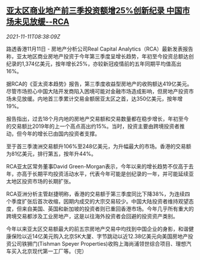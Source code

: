 <!--1636621262000-->
[亚太区商业地产前三季投资额增25%创新纪录 中国市场未见放缓--RCA](https://cn.reuters.com/article/rca-asia-pacific-rea-investment-1111-idCNKBS2HW0TK)
------

<div><i>2021-11-11T08:38:09Z</i></div><p>路透香港11月11日 - 房地产分析公司Real Capital Analytics（RCA）最新发表报告称，亚太地区商业房地产投资于今年第三季度呈增长趋势，年初至今投资总额达创纪录的1,374亿美元，按年增长25%，亦较新冠疫情前的五年同期平均值高出16%。</p><p>据RCA的《亚太资本趋势》报告，第三季度收益型房地产的收购额达419亿美元。尽管市场担心中国大陆开发商陷入困境可能对金融市场造成影响，但房地产投资市场未见放缓。内地首三季累计交易金额居亚太区之首，达350亿美元，按年增19%。</p><p>报告指出，过去18个月内地的房地产交易额和交易数量都在稳步增长，年初至今的交易额比2019年的上一个高点高出约15%。当时，投资主要由跨境投资者推动，但今年的增长已由国内投资者支撑。</p><p>至于首三季澳洲交易额升106%至248亿美元，为升幅最大的市场。香港的交易额为81亿美元，排行第五，按年升44%。</p><p>RCA亚太区常务董事David Green-Morgan表示，今年以来的增长趋势不仅高于去年，亦高于长期平均投资活动水平，代表今年可能是创纪录的一年，并可能延续亚太地区投资市场的长期扩张。</p><p>RCA亚洲分析主管赵捷明称，香港的交易额于第三季度同比下降38%，为连续四个季度扩张后首次收缩，因期内成交的大宗交易较少。中国大陆投资者维持观望态度，但来自美国、英国和新加坡的投资者则已重回香港市场。今年几乎所有重大的跨境交易都涉及工业房地产，这是以往海外投资者会回避的投资资产类别。</p><p>今年以来亚太区交易额最大的前五宗房地产交易中均找到中国企业的身影，和谐健康保险以近14亿美元购入北京SK大厦、字节跳动以近12.38亿美元向美国房地产投资公司铁狮门(Tishman Speyer Properties)收购上海尚浦领世综合项目、理想汽车买入北京现代第一工厂等。（完）</p>
